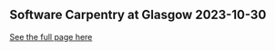 ## Software Carpentry at Glasgow 2023-10-30
[See the full page here](https://mrc-cso-sphsu.github.io/2023-10-30-glasgow/)


